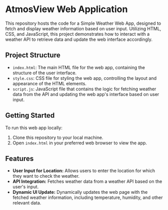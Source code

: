 # AtmosView Web Application

This repository hosts the code for a Simple Weather Web App, designed to fetch and display weather information based on user input. Utilizing HTML, CSS, and JavaScript, this project demonstrates how to interact with a weather API to retrieve data and update the web interface accordingly.

## Project Structure

- `index.html`: The main HTML file for the web app, containing the structure of the user interface.
- `style.css`: CSS file for styling the web app, controlling the layout and appearance of the HTML elements.
- `script.js`: JavaScript file that contains the logic for fetching weather data from the API and updating the web app's interface based on user input.

## Getting Started

To run this web app locally:

1. Clone this repository to your local machine.
2. Open `index.html` in your preferred web browser to view the app.

## Features

- **User Input for Location:** Allows users to enter the location for which they want to check the weather.
- **API Integration:** Fetches weather data from a weather API based on the user's input.
- **Dynamic UI Update:** Dynamically updates the web page with the fetched weather information, including temperature, humidity, and other relevant data.
